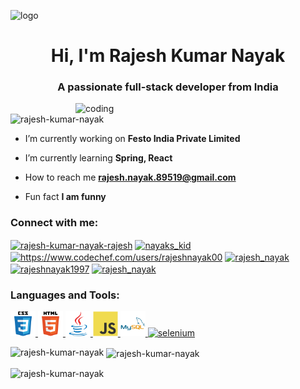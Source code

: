 ![logo]()
<h1 align="center">Hi, I'm Rajesh Kumar Nayak</h1>
<h3 align="center">A passionate full-stack developer from India</h3>

<img align="right" alt="coding" width="400" src="https://i.pinimg.com/originals/e8/f4/53/e8f453469a3ec97ecd354df465d73913.gif">

<p align="left"> <img src="https://komarev.com/ghpvc/?username=rajesh-kumar-nayak&label=Profile%20views&color=0e75b6&style=flat" alt="rajesh-kumar-nayak" /> </p>

-  I’m currently working on **Festo India Private Limited**

-  I’m currently learning **Spring, React**

-  How to reach me **rajesh.nayak.89519@gmail.com**

-  Fun fact **I am funny**

<h3 align="left">Connect with me:</h3>
<p align="left">
<a href="https://linkedin.com/in/rajesh-kumar-nayak-rajesh" target="blank"><img align="center" src="https://raw.githubusercontent.com/rahuldkjain/github-profile-readme-generator/master/src/images/icons/Social/linked-in-alt.svg" alt="rajesh-kumar-nayak-rajesh" height="30" width="40" /></a>
<a href="https://instagram.com/nayaks_kid" target="blank"><img align="center" src="https://raw.githubusercontent.com/rahuldkjain/github-profile-readme-generator/master/src/images/icons/Social/instagram.svg" alt="nayaks_kid" height="30" width="40" /></a>
<a href="https://www.codechef.com/users/rajeshnayak00" target="blank"><img align="center" src="https://cdn.jsdelivr.net/npm/simple-icons@3.1.0/icons/codechef.svg" alt="https://www.codechef.com/users/rajeshnayak00" height="30" width="40" /></a>
<a href="https://www.hackerrank.com/rajesh_nayak_891" target="blank"><img align="center" src="https://raw.githubusercontent.com/rahuldkjain/github-profile-readme-generator/master/src/images/icons/Social/hackerrank.svg" alt="rajesh_nayak" height="30" width="40" /></a>
<a href="https://www.leetcode.com/rajeshnayak1997" target="blank"><img align="center" src="https://raw.githubusercontent.com/rahuldkjain/github-profile-readme-generator/master/src/images/icons/Social/leet-code.svg" alt="rajeshnayak1997" height="30" width="40" /></a>
<a href="https://auth.geeksforgeeks.org/user/rajesh_nayak" target="blank"><img align="center" src="https://raw.githubusercontent.com/rahuldkjain/github-profile-readme-generator/master/src/images/icons/Social/geeks-for-geeks.svg" alt="rajesh_nayak" height="30" width="40" /></a>
</p>

<h3 align="left">Languages and Tools:</h3>
<p align="left"> <a href="https://www.w3schools.com/css/" target="_blank" rel="noreferrer"> <img src="https://raw.githubusercontent.com/devicons/devicon/master/icons/css3/css3-original-wordmark.svg" alt="css3" width="40" height="40"/> </a> <a href="https://www.w3.org/html/" target="_blank" rel="noreferrer"> <img src="https://raw.githubusercontent.com/devicons/devicon/master/icons/html5/html5-original-wordmark.svg" alt="html5" width="40" height="40"/> </a> <a href="https://www.java.com" target="_blank" rel="noreferrer"> <img src="https://raw.githubusercontent.com/devicons/devicon/master/icons/java/java-original.svg" alt="java" width="40" height="40"/> </a> <a href="https://developer.mozilla.org/en-US/docs/Web/JavaScript" target="_blank" rel="noreferrer"> <img src="https://raw.githubusercontent.com/devicons/devicon/master/icons/javascript/javascript-original.svg" alt="javascript" width="40" height="40"/> </a> <a href="https://www.mysql.com/" target="_blank" rel="noreferrer"> <img src="https://raw.githubusercontent.com/devicons/devicon/master/icons/mysql/mysql-original-wordmark.svg" alt="mysql" width="40" height="40"/> </a> <a href="https://www.selenium.dev" target="_blank" rel="noreferrer"> <img src="https://raw.githubusercontent.com/detain/svg-logos/780f25886640cef088af994181646db2f6b1a3f8/svg/selenium-logo.svg" alt="selenium" width="40" height="40"/> </a> </p>

<p><img align="left" src="https://github-readme-stats.vercel.app/api/top-langs?username=rajesh-kumar-nayak&show_icons=true&locale=en&layout=compact" alt="rajesh-kumar-nayak" /></p>

<p>&nbsp;<img align="center" src="https://github-readme-stats.vercel.app/api?username=rajesh-kumar-nayak&show_icons=true&locale=en" alt="rajesh-kumar-nayak" /></p>

<p><img align="center" src="https://github-readme-streak-stats.herokuapp.com/?user=rajesh-kumar-nayak&" alt="rajesh-kumar-nayak" /></p>
